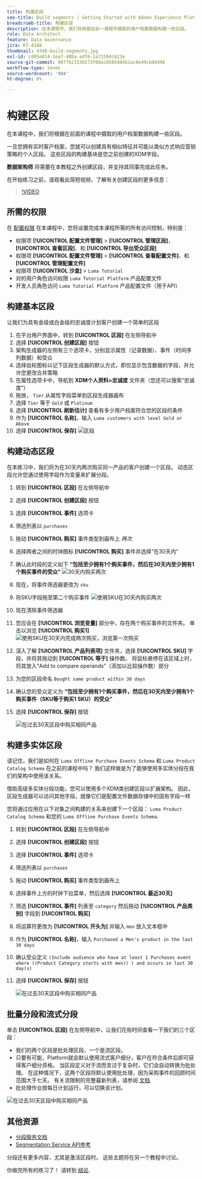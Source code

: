 ```yaml
---
title: 构建区段
seo-title: Build segments | Getting Started with Adobe Experience Platform for Data Architects and Data Engineers
breadcrumb-title: 构建区段
description: 在本课程中，我们将根据在前一课程中摄取的用户档案数据构建一些区段。
role: Data Architect
feature: Data Governance
jira: KT-4348
thumbnail: 4348-build-segments.jpg
exl-id: cd05e814-1ea7-48ba-adf6-1a71504c623e
source-git-commit: 90f7621536573f60ac6585404b1ac0e49cb08496
workflow-type: tm+mt
source-wordcount: '904'
ht-degree: 0%

---
```


# 构建区段

<!-- 30 min-->
在本课程中，我们将根据在前面的课程中摄取的用户档案数据构建一些区段。

一旦您拥有实时客户档案，您就可以创建具有相似特征并可能以类似方式响应营销策略的个人区段。 这些区段的构建基块是您之前创建的XDM字段。

**数据架构师** 将需要在本教程之外创建区段，并支持其同事完成此任务。

在开始练习之前，请观看此简短视频，了解有关创建区段的更多信息：
>[!VIDEO](https://video.tv.adobe.com/v/27254?quality=12&learn=on)


## 所需的权限

在 [配置权限](configure-permissions.md) 在本课程中，您将设置完成本课程所需的所有访问控制，特别是：

* 权限项 **[!UICONTROL 配置文件管理]** > **[!UICONTROL 管理区段]**， **[!UICONTROL 查看区段]**、和 **[!UICONTROL 导出受众区段]**
* 权限项 **[!UICONTROL 配置文件管理]** > **[!UICONTROL 查看配置文件]**、和 **[!UICONTROL 管理配置文件]**
* 权限项 **[!UICONTROL 沙盒]** > `Luma Tutorial`
* 对的用户角色访问权限 `Luma Tutorial Platform` 产品配置文件
* 开发人员角色访问 `Luma Tutorial Platform` 产品配置文件（用于API）

## 构建基本区段

让我们为具有金级或白金级的忠诚度计划客户创建一个简单的区段

1. 在平台用户界面中，转到 **[!UICONTROL 区段]** 在左侧导航中
1. 选择 **[!UICONTROL 创建区段]** 按钮
1. 架构生成器的左侧有三个选项卡，分别显示属性（记录数据）、事件（时间序列数据）和受众
1. 选择齿轮图标以记下区段生成器的默认方式，即仅显示包含数据的字段，并允许您更改合并策略
1. 在属性选项卡中，导航到 **XDM个人资料>忠诚度** 文件夹（您还可以搜索“忠诚度”）
1. 拖放， `Tier` 从属性字段菜单到区段生成器画布
1. 选择 `Tier` 等于 `Gold` 或 `Platinum`
1. 选择 **[!UICONTROL 刷新估计]** 查看有多少用户档案符合您的区段的条件
1. 作为 **[!UICONTROL 名称]**，输入 `Luma customers with level Gold or Above`
1. 选择 **[!UICONTROL 保存]**
   ![区段](assets/segment-goldOrAbove.png)

<!--## Build a sequential segment-->

## 构建动态区段

在本练习中，我们将为在30天内两次购买同一产品的客户创建一个区段。 动态区段允许您通过使用字段作为变量来扩展分段。

1. 转到 **[!UICONTROL 区段]** 在左侧导航中
1. 选择 **[!UICONTROL 创建区段]** 按钮
1. 选择 **[!UICONTROL 事件]** 选项卡
1. 筛选列表以 `purchases`
1. 拖动 **[!UICONTROL 购买]** 事件类型到画布上 _两次_
1. 选择两者之间的时钟图标 **[!UICONTROL 购买]** 事件并选择“在30天内”
1. 确认此时段的定义如下 **“包括至少拥有1个购买事件，然后在30天内至少拥有1个购买事件的受众”**
   ![30天内购买两次](assets/segment-twoPurchases.png)
1. 现在，将事件筛选器更改为 `sku`
1. 将SKU字段拖至第二个购买事件
   ![使用SKU在30天内购买两次](assets/segment-twoPurchases-addSku.png)
1. 现在清除事件筛选器
1. 您应会在 **[!UICONTROL 浏览变量]** 部分中，存在两个购买事件的文件夹。 单击以浏览 **[!UICONTROL 购买1]**\
   ![使用SKU在30天内完成两次购买，浏览第一次购买](assets/segment-twoPurchases-browsePurchaseOne.png)
1. 深入了解 **[!UICONTROL 产品列表项]** 文件夹，选择 **[!UICONTROL SKU]** 字段，并将其拖动到 **[!UICONTROL 等于]** 操作数。 将鼠标悬停在该区域上时，将其放入“Add to compare operands”（添加以比较操作数）部分
1. 为您的区段命名 `Bought same product within 30 days`
1. 确认您的受众定义为 **“包括至少拥有1个购买事件，然后在30天内至少拥有1个购买事件（SKU等于购买1 SKU）的受众”**
1. 选择 **[!UICONTROL 保存]** 按钮

   ![在过去30天区段中购买相同产品](assets/segment-boughtSameProduct.png)

## 构建多实体区段

请记住，我们是如何在 `Luma Offline Purchase Events Schema` 和 `Luma Product Catalog Schema` 在之前的课程中吗？ 我们这样做是为了能够使用多实体分段在我们的架构中使用该关系。

借助高级多实体分段功能，您可以使用多个XDM类创建区段以扩展架构。 因此，区段生成器可以访问其他字段，就像它们是配置文件数据存储中的固有字段一样

您将通过应用在以下对象之间构建的关系来创建下一个区段： `Luma Product Catalog Schema` 和您的 `Luma Offline Purchase Events Schema`.

1. 转到 **[!UICONTROL 区段]** 在左侧导航中
1. 选择 **[!UICONTROL 创建区段]** 按钮
1. 选择 **[!UICONTROL 事件]** 选项卡
1. 筛选列表以 `purchases`
1. 拖动 **[!UICONTROL 购买]** 事件类型到画布上
1. 选择事件上方的时钟下拉菜单，然后选择 **[!UICONTROL 最近30天]**
1. 筛选 **[!UICONTROL 事件]** 列表至 `category` 然后拖动 **[!UICONTROL 产品类别]** 字段到 **[!UICONTROL 购买]**
1. 将运算符更改为 **[!UICONTROL 开头为]** 并输入 `men` 放入文本框中
1. 作为 **[!UICONTROL 名称]**，输入 `Purchased a Men's product in the last 30 days`
1. 确认受众定义 `(Include audience who have at least 1 Purchases event where ((Product Category starts with men)) ) and occurs in last 30 day(s)`
1. 选择 **[!UICONTROL 保存]** 按钮

   ![在过去30天区段中购买相同产品](assets/segment-purchasedMens.png)

## 批量分段和流式分段

单击 **[!UICONTROL 区段]** 在左侧导航中，让我们花些时间查看一下我们的三个区段：

* 我们的两个区段是批处理区段，一个是流区段。
* 只要有可能，Platform就会默认使用流式客户细分，客户在符合条件后即可获得客户细分资格。 当区段定义对于流而言过于复杂时，它们会自动转换为批处理。 在这种情况下，这两个区段将默认使用批处理，因为采购事件的回顾时间范围大于七天。 有关流限制的完整最新列表，请参阅 [文档](https://experienceleague.adobe.com/docs/experience-platform/segmentation/ui/streaming-segmentation.html).
* 批处理作业按每日计划运行，可以切换该计划。

![在过去30天区段中购买相同产品](assets/segment-review.png)

## 其他资源

* [分段服务文档](https://experienceleague.adobe.com/docs/experience-platform/segmentation/home.html)
* [Segmentation Service API参考](https://www.adobe.io/experience-platform-apis/references/segmentation/)

分段还有更多内容，尤其是激活区段时。 这些主题将在另一个教程中讨论。

你做完所有的练习了！ 请转到 [结论](conclusion.md).
